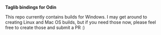 **Taglib bindings for Odin**

This repo currently contains builds for Windows. 
I may get around to creating Linux and Mac OS builds, but if you need those now, please feel free to create those and submit a PR :) 
